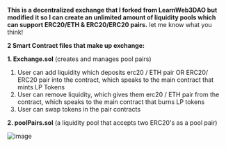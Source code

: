 **This is a decentralized exchange that I forked from LearnWeb3DAO but modified it so I can create an unlimited amount of liquidity pools which can support ERC20/ETH & ERC20/ERC20 pairs.**
let me know what you think!

**2 Smart Contract files that make up exchange:**

**1. Exchange.sol**
(creates and manages pool pairs)
1. User can add liquidity which deposits erc20 / ETH pair OR ERC20/ ERC20 pair into the contract, which speaks to the main contract that mints LP Tokens
2. User can remove liquidity, which gives them erc20 / ETH pair from the contract, which speaks to the main contract that burns LP tokens
3. User can swap tokens in the pair contracts

**2. poolPairs.sol** 
(a liquidity pool that accepts two ERC20's as a pool pair)

![image](https://user-images.githubusercontent.com/100609687/190956541-b4914a7d-3d41-42ce-a77a-aefce28a74fb.png)
